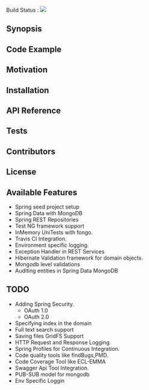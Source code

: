 Build Status : <img src="https://travis-ci.org/sagarkarnati/spring-app.svg?branch=master">

## Synopsis


## Code Example


## Motivation


## Installation


## API Reference


## Tests


## Contributors


## License

## Available Features
*   Spring seed project setup
*   Spring Data with MongoDB
*   Spring REST Repositories
*   Test NG framework support
*   InMemory UniTests with fongo.
*   Travis CI Integration.
*   Environment specific logging.
*   Exception Handler in REST Services
*   Hibernate Validation framework for domain objects.
*   Mongodb level validations
*   Auditing entities in Spring Data MongoDB


## TODO
*   Adding Spring Security.
	*   OAuth 1.0
	*   OAuth 2.0
*   Specifying index in the domain
*   Full text search support
*   Saving files GridFS Support
*   HTTP Request and Response Logging. 
*   Spring Profiles for Continuous Integration.
*   Code quality tools like findBugs,PMD.
*   Code Coverage Tool like ECL-EMMA
*   Swagger Api Tool Integration.
*   PUB-SUB model for mongodb
*   Env Specific Loggin
